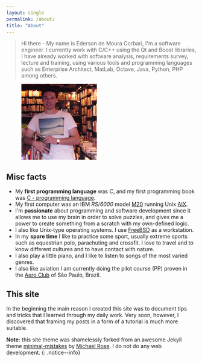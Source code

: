 ```yaml
---
layout: single
permalink: /about/
title: "About"
---
```


> Hi there - My name is Ederson de Moura Corbari, I'm a software engineer. I currently work with C/C++ using the Qt and Boost libraries, I have already worked with software analysis, requirements survey, lecture and training, using various tools and programming languages such as Enterprise Architect, MatLab, Octave, Java, Python, PHP among others.

<figure>
    <a href="/assets/images/profile.png"><img src="/assets/images/profile.png"></a>
</figure>

## Misc facts

* My **first programming language** was *C*, and my first programming book was [C - programming language](https://www.amazon.com/Programming-Language-2nd-Brian-Kernighan/dp/0131103628). 
* My first computer was an IBM *RS/6000* model [M20](https://en.wikipedia.org/wiki/RS/6000) running Unix [AIX](https://en.wikipedia.org/wiki/IBM_AIX).
* I'm **passionate** about programming and software development since it allows me to use my brain in order to solve puzzles, and gives me a power to create something from a scratch with my own-defined logic.
* I also like Unix-type operating systems. I use [FreeBSD](https://www.freebsd.org/) as a workstation.
* In my **spare time** I like to practice some sport, usually extreme sports such as equestrian polo, parachuting and crossfit. I love to travel and to know different cultures and to have contact with nature.
* I also play a little piano, and I like to listen to songs of the most varied genres.
* I also like aviation I am currently doing the pilot course (PP) proven in the [Aero Club](http://aeroclubesp.com.br/) of S&atilde;o Paulo, Brazil.
## This site

In the beginning the main reason I created this site was to document tips and tricks that I learned through my daily work. Very soon, however, I discovered that framing my posts in a form of a tutorial is much more suitable.

**Note:** this site theme was shamelessly forked from an awesome Jekyll theme [minimal-mistakes](https://github.com/mmistakes/minimal-mistakes/) by [Michael Rose](https://mademistakes.com/). I do not do any web development.
{: .notice--info}
